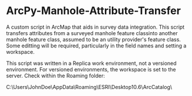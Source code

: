 # ArcPy-Manhole-Attribute-Transfer

A custom script in ArcMap that aids in survey data integration. This script transfers attributes from a surveyed manhole feature classinto another manhole 
feature class, assumed to be an utility provider's feature class. Some editting will be required, particularly in the field names and setting a workspace.

This script was written in a Replica work environment, not a versioned environment. For versioned environments, the workspace is set to the server. Check within the Roaming folder:

  C:\Users\JohnDoe\AppData\Roaming\ESRI\Desktop10.6\ArcCatalog\
